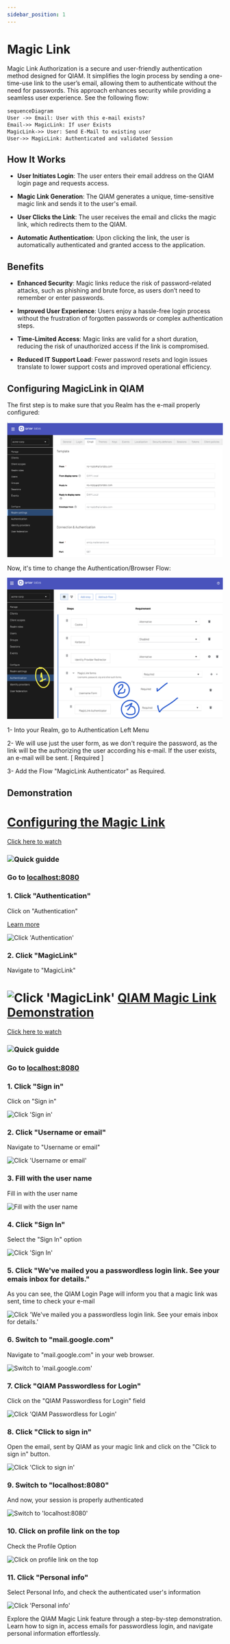 ```yaml
---
sidebar_position: 1
---
```


# Magic Link 

Magic Link Authorization is a secure and user-friendly authentication method designed for QIAM. It simplifies the login process by sending a one-time-use link to the user’s email, allowing them to authenticate without the need for passwords. This approach enhances security while providing a seamless user experience. See the following flow:

```mermaid
sequenceDiagram
User ->> Email: User with this e-mail exists? 
Email->> MagicLink: If user Exists
MagicLink->> User: Send E-Mail to existing user
User->> MagicLink: Authenticated and validated Session
```

## How It Works

* **User Initiates Login**: The user enters their email address on the QIAM login page and requests access.

* **Magic Link Generation**: The QIAM generates a unique, time-sensitive magic link and sends it to the user's email.

* **User Clicks the Link**: The user receives the email and clicks the magic link, which redirects them to the QIAM.

* **Automatic Authentication**: Upon clicking the link, the user is automatically authenticated and granted access to the application.

## Benefits

* **Enhanced Security**: Magic links reduce the risk of password-related attacks, such as phishing and brute force, as users don’t need to remember or enter passwords.

* **Improved User Experience**: Users enjoy a hassle-free login process without the frustration of forgotten passwords or complex authentication steps.

* **Time-Limited Access**: Magic links are valid for a short duration, reducing the risk of unauthorized access if the link is compromised.

* **Reduced IT Support Load**: Fewer password resets and login issues translate to lower support costs and improved operational efficiency.

## Configuring MagicLink in QIAM

The first step is to make sure that you Realm has the e-mail properly configured: 

![Email Config](./img/config_email.png)

Now, it's time to change the Authentication/Browser Flow:

![Config Browser Flow](./img/config_browser_flow.png)

1- Into your Realm, go to Authentication Left Menu

2- We will use just the user form, as we don't require the password, as the link will be the authorizing the user according his e-mail. If the user exists, an e-mail will be sent. [ Required ]

3- Add the Flow "MagicLink Authenticator" as Required.

## Demonstration

[Configuring the Magic Link](https://app.guidde.com/playbooks/vYj9NoMJtbyZU4zUNkbSK8)
==============================================================

[Click here to watch](https://app.guidde.com/share/playbooks/vYj9NoMJtbyZU4zUNkbSK8)

### ![Quick guidde](https://static.guidde.com/v0/qg%2FjROEQTCQdjb1TSow8xRZCKdyjlp2%2FvYj9NoMJtbyZU4zUNkbSK8%2F16BzusizSC6XohGshJ4xuV_cover.png?alt=media&token=d747a3bf-cece-4c97-a330-3c6339f281f0)

### Go to [localhost:8080](http://localhost:8080)

### 1\. Click "Authentication"

Click on "Authentication"

[Learn more](https://app.guidde.com/playbooks/vYj9NoMJtbyZU4zUNkbSK8#uP7sNqDteR6Toyr5Q9JxCF)  

![Click 'Authentication'](https://static.guidde.com/v0/qg%2FjROEQTCQdjb1TSow8xRZCKdyjlp2%2FvYj9NoMJtbyZU4zUNkbSK8%2F16BzusizSC6XohGshJ4xuV_doc.png?alt=media&token=a65946c1-4628-4f64-9b0e-d15e57c85392)

### 2\. Click "MagicLink"

Navigate to "MagicLink"

![Click 'MagicLink'](https://static.guidde.com/v0/qg%2FjROEQTCQdjb1TSow8xRZCKdyjlp2%2FvYj9NoMJtbyZU4zUNkbSK8%2FuP7sNqDteR6Toyr5Q9JxCF_doc.png?alt=media&token=23c7539e-5770-4e32-972d-567ebc21e8b4)
[QIAM Magic Link Demonstration](https://app.guidde.com/playbooks/mC8YVYB4VAzTGTYmRC2hEi)
========================================================================================

[Click here to watch](https://app.guidde.com/share/playbooks/mC8YVYB4VAzTGTYmRC2hEi)

### ![Quick guidde](https://static.guidde.com/v0/qg%2FjROEQTCQdjb1TSow8xRZCKdyjlp2%2FmC8YVYB4VAzTGTYmRC2hEi%2F951xnNwPt3hrwZpcXEKFXf_cover.png?alt=media&token=3fc32a4f-a531-4a5f-9553-776fcbb2dc87)

### Go to [localhost:8080](http://localhost:8080)

### 1\. Click "Sign in"

Click on "Sign in"

![Click 'Sign in'](https://static.guidde.com/v0/qg%2FjROEQTCQdjb1TSow8xRZCKdyjlp2%2FmC8YVYB4VAzTGTYmRC2hEi%2F951xnNwPt3hrwZpcXEKFXf_doc.png?alt=media&token=c55c23dc-26c5-4544-bb0f-05c5fdcd4ac1)

### 2\. Click "Username or email"

Navigate to "Username or email"

![Click 'Username or email'](https://static.guidde.com/v0/qg%2FjROEQTCQdjb1TSow8xRZCKdyjlp2%2FmC8YVYB4VAzTGTYmRC2hEi%2F9zbwFMQvutcdnuCMjPXXaS_doc.png?alt=media&token=935cae00-f309-42ff-b902-1ce8901ac3c2)

### 3\. Fill with the user name

Fill in with the user name

![Fill with the user name](https://static.guidde.com/v0/qg%2FjROEQTCQdjb1TSow8xRZCKdyjlp2%2FmC8YVYB4VAzTGTYmRC2hEi%2Fo9UeCT52DKd8qenhDyeh2v_doc.png?alt=media&token=36bfe387-8490-41d8-aa95-cb9aafac733a)

### 4\. Click "Sign In"

Select the "Sign In" option

![Click 'Sign In'](https://static.guidde.com/v0/qg%2FjROEQTCQdjb1TSow8xRZCKdyjlp2%2FmC8YVYB4VAzTGTYmRC2hEi%2FeosXDaBqYTYV3xYUdjKcrn_doc.png?alt=media&token=cc8cc8a6-ce3a-402e-b23c-4a06028265d5)

### 5\. Click "We've mailed you a passwordless login link. See your emais inbox for details."

As you can see, the QIAM Login Page will inform you that a magic link was sent, time to check your e-mail

![Click 'We've mailed you a passwordless login link. See your emais inbox for details.'](https://static.guidde.com/v0/qg%2FjROEQTCQdjb1TSow8xRZCKdyjlp2%2FmC8YVYB4VAzTGTYmRC2hEi%2FwzmY3JZmYDT4J2gY6reFCN_doc.png?alt=media&token=efa88e0b-0697-4460-aec3-efc1cb3389ef)

### 6\. Switch to "mail.google.com"

Navigate to "mail.google.com" in your web browser.

![Switch to 'mail.google.com'](https://static.guidde.com/v0/qg%2FjROEQTCQdjb1TSow8xRZCKdyjlp2%2FmC8YVYB4VAzTGTYmRC2hEi%2FcdqwYKPydpbr7kKj1VrehR_doc.png?alt=media&token=f64c9340-c2bc-451f-8166-1552ce8a692f)

### 7\. Click "QIAM Passwordless for Login"

Click on the "QIAM Passwordless for Login" field

![Click 'QIAM Passwordless for Login'](https://static.guidde.com/v0/qg%2FjROEQTCQdjb1TSow8xRZCKdyjlp2%2FmC8YVYB4VAzTGTYmRC2hEi%2Fi3XKjYX59C5ii3wcSGYBBF_doc.png?alt=media&token=6dd93fce-b108-47e3-a44f-b3a37bc89d37)

### 8\. Click "Click to sign in"

Open the email, sent by QIAM as your magic link and click on the "Click to sign in" button.

![Click 'Click to sign in'](https://static.guidde.com/v0/qg%2FjROEQTCQdjb1TSow8xRZCKdyjlp2%2FmC8YVYB4VAzTGTYmRC2hEi%2Fa6HEN7YvESA13pV6fwkS6F_doc.png?alt=media&token=dc0655c1-98a8-480f-8943-2621ae186953)

### 9\. Switch to "localhost:8080"

And now, your session is properly authenticated

![Switch to 'localhost:8080'](https://static.guidde.com/v0/qg%2FjROEQTCQdjb1TSow8xRZCKdyjlp2%2FmC8YVYB4VAzTGTYmRC2hEi%2FhzYSzYBVmXFPV4ShPgRK7h_doc.png?alt=media&token=56594556-54c3-4175-835b-d86ff39290f2)

### 10\. Click on profile link on the top

Check the Profile Option

![Click on profile link on the top](https://static.guidde.com/v0/qg%2FjROEQTCQdjb1TSow8xRZCKdyjlp2%2FmC8YVYB4VAzTGTYmRC2hEi%2FgAwFCi3D838oK341yS8sMW_doc.png?alt=media&token=46ae2698-7b6b-4e1f-a0d1-48f69d2b73ec)

### 11\. Click "Personal info"

Select Personal Info, and check the authenticated user's information

![Click 'Personal info'](https://static.guidde.com/v0/qg%2FjROEQTCQdjb1TSow8xRZCKdyjlp2%2FmC8YVYB4VAzTGTYmRC2hEi%2F36cwcop8CJvKgUr5Nw96gb_doc.png?alt=media&token=d4efbee6-4367-418f-9d5f-22522f79f7d2)

Explore the QIAM Magic Link feature through a step-by-step demonstration. Learn how to sign in, access emails for passwordless login, and navigate personal information effortlessly.

